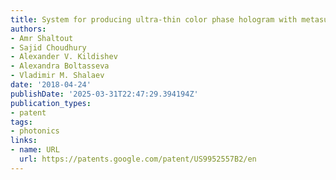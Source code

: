 ```yaml
---
title: System for producing ultra-thin color phase hologram with metasurfaces
authors:
- Amr Shaltout
- Sajid Choudhury
- Alexander V. Kildishev
- Alexandra Boltasseva
- Vladimir M. Shalaev
date: '2018-04-24'
publishDate: '2025-03-31T22:47:29.394194Z'
publication_types:
- patent
tags:
- photonics
links:
- name: URL
  url: https://patents.google.com/patent/US9952557B2/en
---
```

